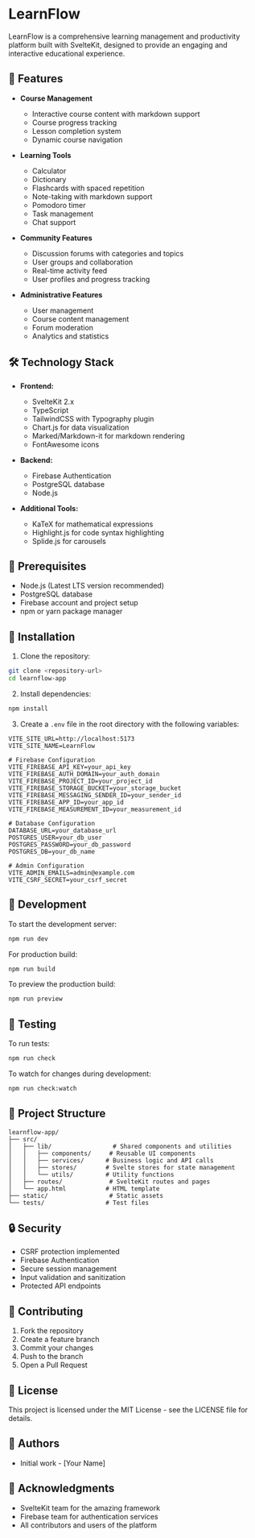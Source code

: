 # LearnFlow

LearnFlow is a comprehensive learning management and productivity platform built with SvelteKit, designed to provide an engaging and interactive educational experience.

## 🚀 Features

- **Course Management**
  - Interactive course content with markdown support
  - Course progress tracking
  - Lesson completion system
  - Dynamic course navigation

- **Learning Tools**
  - Calculator
  - Dictionary
  - Flashcards with spaced repetition
  - Note-taking with markdown support
  - Pomodoro timer
  - Task management
  - Chat support

- **Community Features**
  - Discussion forums with categories and topics
  - User groups and collaboration
  - Real-time activity feed
  - User profiles and progress tracking

- **Administrative Features**
  - User management
  - Course content management
  - Forum moderation
  - Analytics and statistics

## 🛠️ Technology Stack

- **Frontend:**
  - SvelteKit 2.x
  - TypeScript
  - TailwindCSS with Typography plugin
  - Chart.js for data visualization
  - Marked/Markdown-it for markdown rendering
  - FontAwesome icons

- **Backend:**
  - Firebase Authentication
  - PostgreSQL database
  - Node.js

- **Additional Tools:**
  - KaTeX for mathematical expressions
  - Highlight.js for code syntax highlighting
  - Splide.js for carousels

## 🚦 Prerequisites

- Node.js (Latest LTS version recommended)
- PostgreSQL database
- Firebase account and project setup
- npm or yarn package manager

## 🔧 Installation

1. Clone the repository:
```bash
git clone <repository-url>
cd learnflow-app
```

2. Install dependencies:
```bash
npm install
```

3. Create a `.env` file in the root directory with the following variables:
```env
VITE_SITE_URL=http://localhost:5173
VITE_SITE_NAME=LearnFlow

# Firebase Configuration
VITE_FIREBASE_API_KEY=your_api_key
VITE_FIREBASE_AUTH_DOMAIN=your_auth_domain
VITE_FIREBASE_PROJECT_ID=your_project_id
VITE_FIREBASE_STORAGE_BUCKET=your_storage_bucket
VITE_FIREBASE_MESSAGING_SENDER_ID=your_sender_id
VITE_FIREBASE_APP_ID=your_app_id
VITE_FIREBASE_MEASUREMENT_ID=your_measurement_id

# Database Configuration
DATABASE_URL=your_database_url
POSTGRES_USER=your_db_user
POSTGRES_PASSWORD=your_db_password
POSTGRES_DB=your_db_name

# Admin Configuration
VITE_ADMIN_EMAILS=admin@example.com
VITE_CSRF_SECRET=your_csrf_secret
```

## 🚀 Development

To start the development server:

```bash
npm run dev
```

For production build:

```bash
npm run build
```

To preview the production build:

```bash
npm run preview
```

## 🧪 Testing

To run tests:

```bash
npm run check
```

To watch for changes during development:

```bash
npm run check:watch
```

## 📁 Project Structure

```
learnflow-app/
├── src/
│   ├── lib/                 # Shared components and utilities
│   │   ├── components/     # Reusable UI components
│   │   ├── services/      # Business logic and API calls
│   │   ├── stores/        # Svelte stores for state management
│   │   └── utils/         # Utility functions
│   ├── routes/             # SvelteKit routes and pages
│   └── app.html           # HTML template
├── static/                 # Static assets
└── tests/                 # Test files
```

## 🔒 Security

- CSRF protection implemented
- Firebase Authentication
- Secure session management
- Input validation and sanitization
- Protected API endpoints

## 🤝 Contributing

1. Fork the repository
2. Create a feature branch
3. Commit your changes
4. Push to the branch
5. Open a Pull Request

## 📄 License

This project is licensed under the MIT License - see the LICENSE file for details.

## 👥 Authors

- Initial work - [Your Name]

## 🙏 Acknowledgments

- SvelteKit team for the amazing framework
- Firebase team for authentication services
- All contributors and users of the platform
